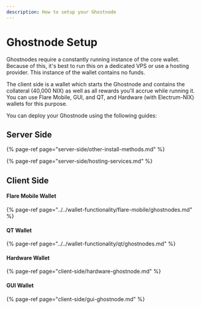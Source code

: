 ```yaml
---
description: How to setup your Ghostnode
---
```


# Ghostnode Setup

Ghostnodes require a constantly running instance of the core wallet. Because of this, it's best to run this on a dedicated VPS or use a hosting provider. This instance of the wallet contains no funds.

The client side is a wallet which starts the Ghostnode and contains the collateral \(40,000 NIX\) as well as all rewards you'll accrue while running it. You can use Flare Mobile, GUI, and QT, and Hardware \(with Electrum-NIX\) wallets for this purpose.

You can deploy your Ghostnode using the following guides:

## Server Side

{% page-ref page="server-side/other-install-methods.md" %}

{% page-ref page="server-side/hosting-services.md" %}

## Client Side

#### Flare Mobile Wallet

{% page-ref page="../../wallet-functionality/flare-mobile/ghostnodes.md" %}

#### QT Wallet

{% page-ref page="../../wallet-functionality/qt/ghostnodes.md" %}

#### Hardware Wallet

{% page-ref page="client-side/hardware-ghostnode.md" %}

#### GUI Wallet

{% page-ref page="client-side/gui-ghostnode.md" %}

